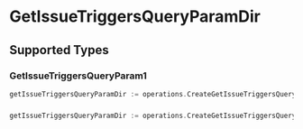 # GetIssueTriggersQueryParamDir


## Supported Types

### GetIssueTriggersQueryParam1

```go
getIssueTriggersQueryParamDir := operations.CreateGetIssueTriggersQueryParamDirGetIssueTriggersQueryParam1(operations.GetIssueTriggersQueryParam1{/* values here */})
```

### 

```go
getIssueTriggersQueryParamDir := operations.CreateGetIssueTriggersQueryParamDirArrayOfgetIssueTriggersQueryParam2([]operations.GetIssueTriggersQueryParam2{/* values here */})
```

